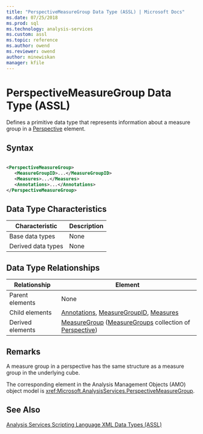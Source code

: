 ```yaml
---
title: "PerspectiveMeasureGroup Data Type (ASSL) | Microsoft Docs"
ms.date: 07/25/2018
ms.prod: sql
ms.technology: analysis-services
ms.custom: assl
ms.topic: reference
ms.author: owend
ms.reviewer: owend
author: minewiskan
manager: kfile
---
```

# PerspectiveMeasureGroup Data Type (ASSL)

  Defines a primitive data type that represents information about a measure group in a [Perspective](objects/perspective-element-assl.md) element.  
  
## Syntax  
  
```xml  
  
<PerspectiveMeasureGroup>  
   <MeasureGroupID>...</MeasureGroupID>  
   <Measures>...</Measures>  
   <Annotations>...</Annotations>  
</PerspectiveMeasureGroup>  
```  
  
## Data Type Characteristics  
  
|Characteristic|Description|  
|--------------------|-----------------|  
|Base data types|None|  
|Derived data types|None|  
  
## Data Type Relationships  
  
|Relationship|Element|  
|------------------|-------------|  
|Parent elements|None|  
|Child elements|[Annotations](collections/annotations-element-assl.md), [MeasureGroupID](properties/measuregroupid-element-assl.md), [Measures](collections/measures-element-assl.md)|  
|Derived elements|[MeasureGroup](objects/measuregroup-element-assl.md) ([MeasureGroups](collections/measuregroups-element-assl.md) collection of [Perspective](objects/perspective-element-assl.md))|  
  
## Remarks  
 A measure group in a perspective has the same structure as a measure group in the underlying cube.  
  
 The corresponding element in the Analysis Management Objects (AMO) object model is <xref:Microsoft.AnalysisServices.PerspectiveMeasureGroup>.  
  
## See Also  
 [Analysis Services Scripting Language XML Data Types &#40;ASSL&#41;](analysis-services-scripting-language-xml-data-types-assl.md)  
  
  
